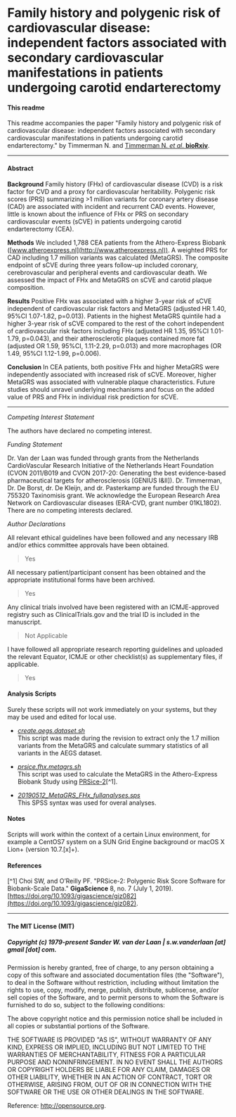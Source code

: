 Family history and polygenic risk of cardiovascular disease: independent factors associated with secondary cardiovascular manifestations in patients undergoing carotid endarterectomy
===========================================================

#### This readme
This readme accompanies the paper "Family history and polygenic risk of cardiovascular disease: independent factors associated with secondary cardiovascular manifestations in patients undergoing carotid endarterectomy." by Timmerman N. and [Timmerman N. *et al*. **bioRxiv**](https://doi.org/10.1101/19006718).

--------------

#### Abstract

**Background** Family history (FHx) of cardiovascular disease (CVD) is a risk factor for CVD and a proxy for cardiovascular heritability. Polygenic risk scores (PRS) summarizing >1 million variants for coronary artery disease (CAD) are associated with incident and recurrent CAD events. However, little is known about the influence of FHx or PRS on secondary cardiovascular events (sCVE) in patients undergoing carotid endarterectomy (CEA). 

**Methods** We included 1,788 CEA patients from the Athero-Express Biobank ([www.atheroexpress.nl](http://www.atheroexpress.nl)). A weighted PRS for CAD including 1.7 million variants was calculated (MetaGRS). The composite endpoint of sCVE during three years follow-up included coronary, cerebrovascular and peripheral events and cardiovascular death. We assessed the impact of FHx and MetaGRS on sCVE and carotid plaque composition. 

**Results** Positive FHx was associated with a higher 3-year risk of sCVE independent of cardiovascular risk factors and MetaGRS (adjusted HR 1.40, 95%CI 1.07-1.82, p=0.013). Patients in the highest MetaGRS quintile had a higher 3-year risk of sCVE compared to the rest of the cohort independent of cardiovascular risk factors including FHx (adjusted HR 1.35, 95%CI 1.01-1.79, p=0.043), and their atherosclerotic plaques contained more fat (adjusted OR 1.59, 95%CI, 1.11-2.29, p=0.013) and more macrophages (OR 1.49, 95%CI 1.12-1.99, p=0.006). 

**Conclusion** In CEA patients, both positive FHx and higher MetaGRS were independently associated with increased risk of sCVE. Moreover, higher MetaGRS was associated with vulnerable plaque characteristics. Future studies should unravel underlying mechanisms and focus on the added value of PRS and FHx in individual risk prediction for sCVE.

--------------

*Competing Interest Statement*

The authors have declared no competing interest.

*Funding Statement*

Dr. Van der Laan was funded through grants from the Netherlands CardioVascular Research Initiative of the Netherlands Heart Foundation (CVON 2011/B019 and CVON 2017-20: Generating the best evidence-based pharmaceutical targets for atherosclerosis [GENIUS I&II]). Dr. Timmerman, Dr. De Borst, dr. De Kleijn, and dr. Pasterkamp are funded through the EU 755320 Taxinomisis grant. We acknowledge the European Research Area Network on Cardiovascular diseases (ERA-CVD, grant number 01KL1802). There are no competing interests declared.


*Author Declarations*

All relevant ethical guidelines have been followed and any necessary IRB and/or ethics committee approvals have been obtained.

  > Yes

All necessary patient/participant consent has been obtained and the appropriate institutional forms have been archived.

  > Yes

Any clinical trials involved have been registered with an ICMJE-approved registry such as ClinicalTrials.gov and the trial ID is included in the manuscript.

  > Not Applicable

I have followed all appropriate research reporting guidelines and uploaded the relevant Equator, ICMJE or other checklist(s) as supplementary files, if applicable.

  > Yes


#### Analysis Scripts

Surely these scripts will not work immediately on your systems, but they may be used and edited for local use.

- *[create.aegs.dataset.sh](create.aegs.dataset.sh)*</br>
This script was made during the revision to extract only the 1.7 million variants from the MetaGRS and calculate summary statistics of all variants in the AEGS dataset.

- *[prsice.fhx.metagrs.sh](prsice.fhx.metagrs.sh)*</br>
This script was used to calculate the MetaGRS in the Athero-Express Biobank Study using [PRSice-2](http://www.prsice.info)[^1].

- *[20190512_MetaGRS_FHx_fullanalyses.sps]()*</br>
This SPSS syntax was used for overal analyses.


#### Notes
Scripts will work within the context of a certain Linux environment, for example a CentOS7 system on a SUN Grid Engine background or macOS X Lion+ (version 10.7.[x]+). 


#### References
[^1] Choi SW, and O’Reilly PF. "PRSice-2: Polygenic Risk Score Software for Biobank-Scale Data." **GigaScience** 8, no. 7 (July 1, 2019). [https://doi.org/10.1093/gigascience/giz082](https://doi.org/10.1093/gigascience/giz082).

--------------

#### The MIT License (MIT)
##### Copyright (c) 1979-present Sander W. van der Laan | s.w.vanderlaan [at] gmail [dot] com.

Permission is hereby granted, free of charge, to any person obtaining a copy of this software and associated documentation files (the "Software"), to deal in the Software without restriction, including without limitation the rights to use, copy, modify, merge, publish, distribute, sublicense, and/or sell copies of the Software, and to permit persons to whom the Software is furnished to do so, subject to the following conditions:   

The above copyright notice and this permission notice shall be included in all copies or substantial portions of the Software.

THE SOFTWARE IS PROVIDED "AS IS", WITHOUT WARRANTY OF ANY KIND, EXPRESS OR IMPLIED, INCLUDING BUT NOT LIMITED TO THE WARRANTIES OF MERCHANTABILITY, FITNESS FOR A PARTICULAR PURPOSE AND NONINFRINGEMENT. IN NO EVENT SHALL THE AUTHORS OR COPYRIGHT HOLDERS BE LIABLE FOR ANY CLAIM, DAMAGES OR OTHER LIABILITY, WHETHER IN AN ACTION OF CONTRACT, TORT OR OTHERWISE, ARISING FROM, OUT OF OR IN CONNECTION WITH THE SOFTWARE OR THE USE OR OTHER DEALINGS IN THE SOFTWARE.

Reference: http://opensource.org.
